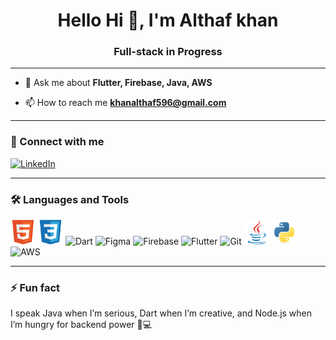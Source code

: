 <h1 align="center">Hello Hi 👋, I'm Althaf khan</h1>




<h3 align="center"> Full-stack in Progress</h3>

--- 

- 💬 Ask me about **Flutter, Firebase, Java, AWS**

- 📫 How to reach me **khanalthaf596@gmail.com**


---

<h3>🔗 Connect with me</h3>

[![LinkedIn](https://img.shields.io/badge/LINKEDIN-0A66C2?style=for-the-badge&logo=linkedin&logoColor=white)](https://linkedin.com/in/althaf-khan-z-2b4a79321)


  
---
  <h3>🛠 Languages and Tools</h3>

<p align="left">
  <img src="https://raw.githubusercontent.com/devicons/devicon/master/icons/html5/html5-original.svg" width="40" height="40" alt="HTML5"/>
  <img src="https://raw.githubusercontent.com/devicons/devicon/master/icons/css3/css3-original.svg" width="40" height="40" alt="CSS3"/>
  <img src="https://www.vectorlogo.zone/logos/dartlang/dartlang-icon.svg" width="40" height="40" alt="Dart"/>
  <img src="https://www.vectorlogo.zone/logos/figma/figma-icon.svg" width="40" height="40" alt="Figma"/>
  <img src="https://www.vectorlogo.zone/logos/firebase/firebase-icon.svg" width="40" height="40" alt="Firebase"/>
  <img src="https://www.vectorlogo.zone/logos/flutterio/flutterio-icon.svg" width="40" height="40" alt="Flutter"/>
  <img src="https://www.vectorlogo.zone/logos/git-scm/git-scm-icon.svg" width="40" height="40" alt="Git"/>
  <img src="https://raw.githubusercontent.com/devicons/devicon/master/icons/java/java-original.svg" width="40" height="40" alt="Java"/>
  <img src="https://raw.githubusercontent.com/devicons/devicon/master/icons/python/python-original.svg" width="40" height="40" alt="Python"/>
  <img src="https://download.logo.wine/logo/Amazon_Web_Services/Amazon_Web_Services-Logo.wine.png" width="80" height="50" alt="AWS"/>

</p>



  

---

 <h3>⚡ Fun fact </h3>
I speak Java when I’m serious, Dart when I’m creative, and Node.js when I’m hungry for backend power 🍜💻

  



